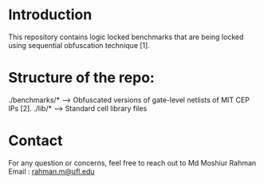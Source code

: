 


# Introduction
This repository contains logic locked benchmarks that are being locked using sequential obfuscation technique [1].

# Structure of the repo:
./benchmarks/*  --> Obfuscated versions of gate-level netlists of MIT CEP IPs [2].
./lib/*         --> Standard cell library files




# Contact
For any question or concerns, feel free to reach out to
Md Moshiur Rahman
Email : rahman.m@ufl.edu
